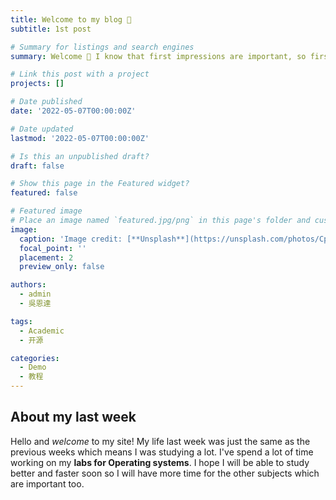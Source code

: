 ```yaml
---
title: Welcome to my blog 👋
subtitle: 1st post

# Summary for listings and search engines
summary: Welcome 👋 I know that first impressions are important, so first I will tell you about me.

# Link this post with a project
projects: []

# Date published
date: '2022-05-07T00:00:00Z'

# Date updated
lastmod: '2022-05-07T00:00:00Z'

# Is this an unpublished draft?
draft: false

# Show this page in the Featured widget?
featured: false

# Featured image
# Place an image named `featured.jpg/png` in this page's folder and customize its options here.
image:
  caption: 'Image credit: [**Unsplash**](https://unsplash.com/photos/CpkOjOcXdUY)'
  focal_point: ''
  placement: 2
  preview_only: false

authors:
  - admin
  - 吳恩達

tags:
  - Academic
  - 开源

categories:
  - Demo
  - 教程
---
```


## About my last week

Hello and *welcome* to my site! My life last week was just the same as the previous weeks which means I was studying a lot. I've spend a lot of time working on my **labs for Operating systems**. I hope I will be able to study better and faster soon so I will have more time for the other subjects which are important too.

